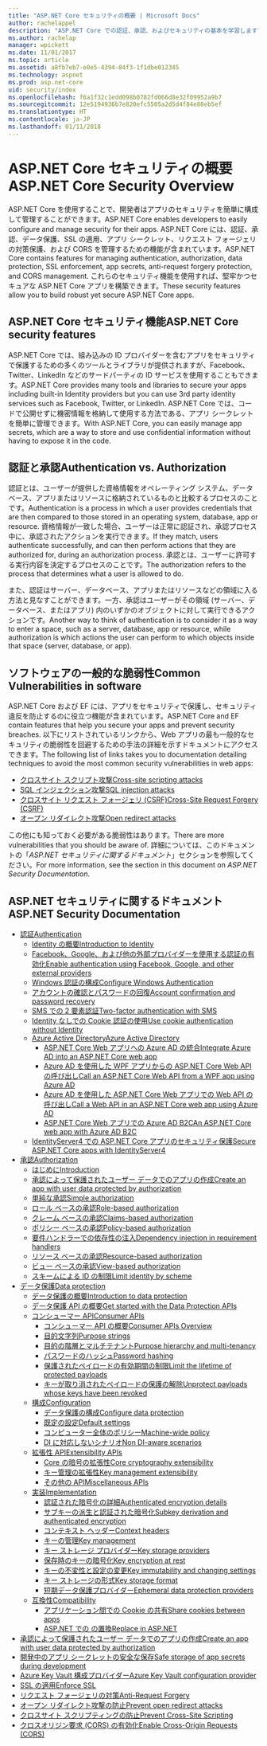 ```yaml
---
title: "ASP.NET Core セキュリティの概要 | Microsoft Docs"
author: rachelappel
description: "ASP.NET Core での認証、承認、およびセキュリティの基本を学習します"
ms.author: rachelap
manager: wpickett
ms.date: 11/01/2017
ms.topic: article
ms.assetid: a8fb7eb7-e0e5-4394-84f3-1f1dbe012345
ms.technology: aspnet
ms.prod: asp.net-core
uid: security/index
ms.openlocfilehash: f6a1f32c1edd098b0782fd066d8e32f09952a9b7
ms.sourcegitcommit: 12e5194936b7e820efc5505a2d5d4f84e88eb5ef
ms.translationtype: HT
ms.contentlocale: ja-JP
ms.lasthandoff: 01/11/2018
---
```

# <a name="aspnet-core-security-overview"></a><span data-ttu-id="8a36b-103">ASP.NET Core セキュリティの概要</span><span class="sxs-lookup"><span data-stu-id="8a36b-103">ASP.NET Core Security Overview</span></span>

<span data-ttu-id="8a36b-104">ASP.NET Core を使用することで、開発者はアプリのセキュリティを簡単に構成して管理することができます。</span><span class="sxs-lookup"><span data-stu-id="8a36b-104">ASP.NET Core enables developers to easily configure and manage security for their apps.</span></span> <span data-ttu-id="8a36b-105">ASP.NET Core には、認証、承認、データ保護、SSL の適用、アプリ シークレット、リクエスト フォージェリの対策保護、および CORS を管理するための機能が含まれています。</span><span class="sxs-lookup"><span data-stu-id="8a36b-105">ASP.NET Core contains features for managing authentication, authorization, data protection, SSL enforcement, app secrets, anti-request forgery protection, and CORS management.</span></span> <span data-ttu-id="8a36b-106">これらのセキュリティ機能を使用すれば、堅牢かつセキュアな ASP.NET Core アプリを構築できます。</span><span class="sxs-lookup"><span data-stu-id="8a36b-106">These security features allow you to build robust yet secure ASP.NET Core apps.</span></span> 

## <a name="aspnet-core-security-features"></a><span data-ttu-id="8a36b-107">ASP.NET Core セキュリティ機能</span><span class="sxs-lookup"><span data-stu-id="8a36b-107">ASP.NET Core security features</span></span>

<span data-ttu-id="8a36b-108">ASP.NET Core では、組み込みの ID プロバイダーを含むアプリをセキュリティで保護するための多くのツールとライブラリが提供されますが、Facebook、Twitter、LinkedIn などのサードパーティの ID サービスを使用することもできます。</span><span class="sxs-lookup"><span data-stu-id="8a36b-108">ASP.NET Core provides many tools and libraries to secure your apps including built-in Identity providers but you can use 3rd party identity services such as Facebook, Twitter, or LinkedIn.</span></span> <span data-ttu-id="8a36b-109">ASP.NET Core では、コードで公開せずに機密情報を格納して使用する方法である、アプリ シークレットを簡単に管理できます。</span><span class="sxs-lookup"><span data-stu-id="8a36b-109">With ASP.NET Core, you can easily manage app secrets, which are a way to store and use confidential information without having to expose it in the code.</span></span> 

## <a name="authentication-vs-authorization"></a><span data-ttu-id="8a36b-110">認証と承認</span><span class="sxs-lookup"><span data-stu-id="8a36b-110">Authentication vs. Authorization</span></span>

<span data-ttu-id="8a36b-111">認証とは、ユーザーが提供した資格情報をオペレーティング システム、データベース、アプリまたはリソースに格納されているものと比較するプロセスのことです。</span><span class="sxs-lookup"><span data-stu-id="8a36b-111">Authentication is a process in which a user provides credentials that are then compared to those stored in an operating system, database, app or resource.</span></span> <span data-ttu-id="8a36b-112">資格情報が一致した場合、ユーザーは正常に認証され、承認プロセス中に、承認されたアクションを実行できます。</span><span class="sxs-lookup"><span data-stu-id="8a36b-112">If they match, users authenticate successfully, and can then perform actions that they are authorized for, during an authorization process.</span></span> <span data-ttu-id="8a36b-113">承認とは、ユーザーに許可する実行内容を決定するプロセスのことです。</span><span class="sxs-lookup"><span data-stu-id="8a36b-113">The authorization refers to the process that determines what a user is allowed to do.</span></span> 

<span data-ttu-id="8a36b-114">また、認証はサーバー、データベース、アプリまたはリソースなどの領域に入る方法と見なすことができます。一方、承認はユーザーがその領域 (サーバー、データベース、またはアプリ) 内のいずかのオブジェクトに対して実行できるアクションです。</span><span class="sxs-lookup"><span data-stu-id="8a36b-114">Another way to think of authentication is to consider it as a way to enter a space, such as a server, database, app or resource, while authorization is which actions the user can perform to which objects inside that space (server, database, or app).</span></span>

## <a name="common-vulnerabilities-in-software"></a><span data-ttu-id="8a36b-115">ソフトウェアの一般的な脆弱性</span><span class="sxs-lookup"><span data-stu-id="8a36b-115">Common Vulnerabilities in software</span></span>

<span data-ttu-id="8a36b-116">ASP.NET Core および EF には、アプリをセキュリティで保護し、セキュリティ違反を防止するのに役立つ機能が含まれています。</span><span class="sxs-lookup"><span data-stu-id="8a36b-116">ASP.NET Core and EF contain features that help you secure your apps and prevent security breaches.</span></span> <span data-ttu-id="8a36b-117">以下にリストされているリンクから、Web アプリの最も一般的なセキュリティの脆弱性を回避するための手法の詳細を示すドキュメントにアクセスできます。</span><span class="sxs-lookup"><span data-stu-id="8a36b-117">The following list of links takes you to documentation detailing techniques to avoid the most common security vulnerabilities in web apps:</span></span>

* [<span data-ttu-id="8a36b-118">クロスサイト スクリプト攻撃</span><span class="sxs-lookup"><span data-stu-id="8a36b-118">Cross-site scripting attacks</span></span>](https://docs.microsoft.com/aspnet/core/security/cross-site-scripting)
* [<span data-ttu-id="8a36b-119">SQL インジェクション攻撃</span><span class="sxs-lookup"><span data-stu-id="8a36b-119">SQL injection attacks</span></span>](https://docs.microsoft.com/ef/core/querying/raw-sql)
* [<span data-ttu-id="8a36b-120">クロスサイト リクエスト フォージェリ (CSRF)</span><span class="sxs-lookup"><span data-stu-id="8a36b-120">Cross-Site Request Forgery (CSRF)</span></span>](https://docs.microsoft.com/aspnet/core/security/anti-request-forgery)
* [<span data-ttu-id="8a36b-121">オープン リダイレクト攻撃</span><span class="sxs-lookup"><span data-stu-id="8a36b-121">Open redirect attacks</span></span>](https://docs.microsoft.com/aspnet/core/security/preventing-open-redirects)

<span data-ttu-id="8a36b-122">この他にも知っておく必要がある脆弱性はあります。</span><span class="sxs-lookup"><span data-stu-id="8a36b-122">There are more vulnerabilities that you should be aware of.</span></span> <span data-ttu-id="8a36b-123">詳細については、このドキュメントの「*ASP.NET セキュリティに関するドキュメント*」セクションを参照してください。</span><span class="sxs-lookup"><span data-stu-id="8a36b-123">For more information, see the section in this document on *ASP.NET Security Documentation*.</span></span> 

## <a name="aspnet-security-documentation"></a><span data-ttu-id="8a36b-124">ASP.NET セキュリティに関するドキュメント</span><span class="sxs-lookup"><span data-stu-id="8a36b-124">ASP.NET Security Documentation</span></span>

*   [<span data-ttu-id="8a36b-125">認証</span><span class="sxs-lookup"><span data-stu-id="8a36b-125">Authentication</span></span>](authentication/index.md)
    *   [<span data-ttu-id="8a36b-126">Identity の概要</span><span class="sxs-lookup"><span data-stu-id="8a36b-126">Introduction to Identity</span></span>](authentication/identity.md)
    *   [<span data-ttu-id="8a36b-127">Facebook、Google、および他の外部プロバイダーを使用する認証の有効化</span><span class="sxs-lookup"><span data-stu-id="8a36b-127">Enable authentication using Facebook, Google, and other external providers</span></span>](authentication/social/index.md)
    * [<span data-ttu-id="8a36b-128">Windows 認証の構成</span><span class="sxs-lookup"><span data-stu-id="8a36b-128">Configure Windows Authentication</span></span>](authentication/windowsauth.md)
    *   [<span data-ttu-id="8a36b-129">アカウントの確認とパスワードの回復</span><span class="sxs-lookup"><span data-stu-id="8a36b-129">Account confirmation and password recovery</span></span>](authentication/accconfirm.md)
    *   [<span data-ttu-id="8a36b-130">SMS での 2 要素認証</span><span class="sxs-lookup"><span data-stu-id="8a36b-130">Two-factor authentication with SMS</span></span>](authentication/2fa.md) 
    *   [<span data-ttu-id="8a36b-131">Identity なしでの Cookie 認証の使用</span><span class="sxs-lookup"><span data-stu-id="8a36b-131">Use cookie authentication without Identity</span></span>](authentication/cookie.md)
    *   [<span data-ttu-id="8a36b-132">Azure Active Directory</span><span class="sxs-lookup"><span data-stu-id="8a36b-132">Azure Active Directory</span></span>](authentication/azure-active-directory/index.md)
        *   [<span data-ttu-id="8a36b-133">ASP.NET Core Web アプリへの Azure AD の統合</span><span class="sxs-lookup"><span data-stu-id="8a36b-133">Integrate Azure AD into an ASP.NET Core web app</span></span>](https://azure.microsoft.com/documentation/samples/active-directory-dotnet-webapp-openidconnect-aspnetcore/)
        *   [<span data-ttu-id="8a36b-134">Azure AD を使用した WPF アプリからの ASP.NET Core Web API の呼び出し</span><span class="sxs-lookup"><span data-stu-id="8a36b-134">Call an ASP.NET Core Web API from a WPF app using Azure AD</span></span>](https://azure.microsoft.com/documentation/samples/active-directory-dotnet-native-aspnetcore/)
        *   [<span data-ttu-id="8a36b-135">Azure AD を使用した ASP.NET Core Web アプリでの Web API の呼び出し</span><span class="sxs-lookup"><span data-stu-id="8a36b-135">Call a Web API in an ASP.NET Core web app using Azure AD</span></span>](https://azure.microsoft.com/documentation/samples/active-directory-dotnet-webapp-webapi-openidconnect-aspnetcore/)
        *   [<span data-ttu-id="8a36b-136">ASP.NET Core Web アプリでの Azure AD B2C</span><span class="sxs-lookup"><span data-stu-id="8a36b-136">An ASP.NET Core web app with Azure AD B2C</span></span>](https://azure.microsoft.com/resources/samples/active-directory-b2c-dotnetcore-webapp/)
    *   [<span data-ttu-id="8a36b-137">IdentityServer4 での ASP.NET Core アプリのセキュリティ保護</span><span class="sxs-lookup"><span data-stu-id="8a36b-137">Secure ASP.NET Core apps with IdentityServer4</span></span>](https://identityserver4.readthedocs.io)
*   [<span data-ttu-id="8a36b-138">承認</span><span class="sxs-lookup"><span data-stu-id="8a36b-138">Authorization</span></span>](authorization/index.md)
    *   [<span data-ttu-id="8a36b-139">はじめに</span><span class="sxs-lookup"><span data-stu-id="8a36b-139">Introduction</span></span>](authorization/introduction.md)
    *   [<span data-ttu-id="8a36b-140">承認によって保護されたユーザー データでのアプリの作成</span><span class="sxs-lookup"><span data-stu-id="8a36b-140">Create an app with user data protected by authorization</span></span>](xref:security/authorization/secure-data)
    *   [<span data-ttu-id="8a36b-141">単純な承認</span><span class="sxs-lookup"><span data-stu-id="8a36b-141">Simple authorization</span></span>](authorization/simple.md)
    *   [<span data-ttu-id="8a36b-142">ロール ベースの承認</span><span class="sxs-lookup"><span data-stu-id="8a36b-142">Role-based authorization</span></span>](authorization/roles.md)
    *   [<span data-ttu-id="8a36b-143">クレーム ベースの承認</span><span class="sxs-lookup"><span data-stu-id="8a36b-143">Claims-based authorization</span></span>](authorization/claims.md)
    *   [<span data-ttu-id="8a36b-144">ポリシー ベースの承認</span><span class="sxs-lookup"><span data-stu-id="8a36b-144">Policy-based authorization</span></span>](authorization/policies.md)
    *   [<span data-ttu-id="8a36b-145">要件ハンドラーでの依存性の注入</span><span class="sxs-lookup"><span data-stu-id="8a36b-145">Dependency injection in requirement handlers</span></span>](authorization/dependencyinjection.md)
    *   [<span data-ttu-id="8a36b-146">リソース ベースの承認</span><span class="sxs-lookup"><span data-stu-id="8a36b-146">Resource-based authorization</span></span>](authorization/resourcebased.md)
    *   [<span data-ttu-id="8a36b-147">ビュー ベースの承認</span><span class="sxs-lookup"><span data-stu-id="8a36b-147">View-based authorization</span></span>](authorization/views.md)
    *   [<span data-ttu-id="8a36b-148">スキームによる ID の制限</span><span class="sxs-lookup"><span data-stu-id="8a36b-148">Limit identity by scheme</span></span>](authorization/limitingidentitybyscheme.md)
*   [<span data-ttu-id="8a36b-149">データ保護</span><span class="sxs-lookup"><span data-stu-id="8a36b-149">Data protection</span></span>](data-protection/index.md)
    *   [<span data-ttu-id="8a36b-150">データ保護の概要</span><span class="sxs-lookup"><span data-stu-id="8a36b-150">Introduction to data protection</span></span>](data-protection/introduction.md)
    *   [<span data-ttu-id="8a36b-151">データ保護 API の概要</span><span class="sxs-lookup"><span data-stu-id="8a36b-151">Get started with the Data Protection APIs</span></span>](data-protection/using-data-protection.md)
    *   [<span data-ttu-id="8a36b-152">コンシューマー API</span><span class="sxs-lookup"><span data-stu-id="8a36b-152">Consumer APIs</span></span>](data-protection/consumer-apis/index.md)
        *   [<span data-ttu-id="8a36b-153">コンシューマー API の概要</span><span class="sxs-lookup"><span data-stu-id="8a36b-153">Consumer APIs Overview</span></span>](data-protection/consumer-apis/overview.md)
        *   [<span data-ttu-id="8a36b-154">目的文字列</span><span class="sxs-lookup"><span data-stu-id="8a36b-154">Purpose strings</span></span>](data-protection/consumer-apis/purpose-strings.md)
        *   [<span data-ttu-id="8a36b-155">目的の階層とマルチテナント</span><span class="sxs-lookup"><span data-stu-id="8a36b-155">Purpose hierarchy and multi-tenancy</span></span>](data-protection/consumer-apis/purpose-strings-multitenancy.md)
        *   [<span data-ttu-id="8a36b-156">パスワードのハッシュ</span><span class="sxs-lookup"><span data-stu-id="8a36b-156">Password hashing</span></span>](data-protection/consumer-apis/password-hashing.md)
        *   [<span data-ttu-id="8a36b-157">保護されたペイロードの有効期間の制限</span><span class="sxs-lookup"><span data-stu-id="8a36b-157">Limit the lifetime of protected payloads</span></span>](data-protection/consumer-apis/limited-lifetime-payloads.md)
        *   [<span data-ttu-id="8a36b-158">キーが取り消されたペイロードの保護の解除</span><span class="sxs-lookup"><span data-stu-id="8a36b-158">Unprotect payloads whose keys have been revoked</span></span>](data-protection/consumer-apis/dangerous-unprotect.md)
    *   [<span data-ttu-id="8a36b-159">構成</span><span class="sxs-lookup"><span data-stu-id="8a36b-159">Configuration</span></span>](data-protection/configuration/index.md)
        *   [<span data-ttu-id="8a36b-160">データ保護の構成</span><span class="sxs-lookup"><span data-stu-id="8a36b-160">Configure data protection</span></span>](data-protection/configuration/overview.md)
        *   [<span data-ttu-id="8a36b-161">既定の設定</span><span class="sxs-lookup"><span data-stu-id="8a36b-161">Default settings</span></span>](data-protection/configuration/default-settings.md)
        *   [<span data-ttu-id="8a36b-162">コンピューター全体のポリシー</span><span class="sxs-lookup"><span data-stu-id="8a36b-162">Machine-wide policy</span></span>](data-protection/configuration/machine-wide-policy.md)
        *   [<span data-ttu-id="8a36b-163">DI に対応しないシナリオ</span><span class="sxs-lookup"><span data-stu-id="8a36b-163">Non DI-aware scenarios</span></span>](data-protection/configuration/non-di-scenarios.md)
    *   [<span data-ttu-id="8a36b-164">拡張性 API</span><span class="sxs-lookup"><span data-stu-id="8a36b-164">Extensibility APIs</span></span>](data-protection/extensibility/index.md)
        *   [<span data-ttu-id="8a36b-165">Core の暗号の拡張性</span><span class="sxs-lookup"><span data-stu-id="8a36b-165">Core cryptography extensibility</span></span>](data-protection/extensibility/core-crypto.md)
        *   [<span data-ttu-id="8a36b-166">キー管理の拡張性</span><span class="sxs-lookup"><span data-stu-id="8a36b-166">Key management extensibility</span></span>](data-protection/extensibility/key-management.md)
        *   [<span data-ttu-id="8a36b-167">その他の API</span><span class="sxs-lookup"><span data-stu-id="8a36b-167">Miscellaneous APIs</span></span>](data-protection/extensibility/misc-apis.md)
    *   [<span data-ttu-id="8a36b-168">実装</span><span class="sxs-lookup"><span data-stu-id="8a36b-168">Implementation</span></span>](data-protection/implementation/index.md)
        *   [<span data-ttu-id="8a36b-169">認証された暗号化の詳細</span><span class="sxs-lookup"><span data-stu-id="8a36b-169">Authenticated encryption details</span></span>](data-protection/implementation/authenticated-encryption-details.md)
        *   [<span data-ttu-id="8a36b-170">サブキーの派生と認証された暗号化</span><span class="sxs-lookup"><span data-stu-id="8a36b-170">Subkey derivation and authenticated encryption</span></span>](data-protection/implementation/subkeyderivation.md)
        *   [<span data-ttu-id="8a36b-171">コンテキスト ヘッダー</span><span class="sxs-lookup"><span data-stu-id="8a36b-171">Context headers</span></span>](data-protection/implementation/context-headers.md)
        *   [<span data-ttu-id="8a36b-172">キーの管理</span><span class="sxs-lookup"><span data-stu-id="8a36b-172">Key management</span></span>](data-protection/implementation/key-management.md)
        *   [<span data-ttu-id="8a36b-173">キー ストレージ プロバイダー</span><span class="sxs-lookup"><span data-stu-id="8a36b-173">Key storage providers</span></span>](data-protection/implementation/key-storage-providers.md)
        *   [<span data-ttu-id="8a36b-174">保存時のキーの暗号化</span><span class="sxs-lookup"><span data-stu-id="8a36b-174">Key encryption at rest</span></span>](data-protection/implementation/key-encryption-at-rest.md)
        *   [<span data-ttu-id="8a36b-175">キーの不変性と設定の変更</span><span class="sxs-lookup"><span data-stu-id="8a36b-175">Key immutability and changing settings</span></span>](data-protection/implementation/key-immutability.md)
        *   [<span data-ttu-id="8a36b-176">キー ストレージの形式</span><span class="sxs-lookup"><span data-stu-id="8a36b-176">Key storage format</span></span>](data-protection/implementation/key-storage-format.md)
        *   [<span data-ttu-id="8a36b-177">短期データ保護プロバイダー</span><span class="sxs-lookup"><span data-stu-id="8a36b-177">Ephemeral data protection providers</span></span>](data-protection/implementation/key-storage-ephemeral.md)
    *   [<span data-ttu-id="8a36b-178">互換性</span><span class="sxs-lookup"><span data-stu-id="8a36b-178">Compatibility</span></span>](data-protection/compatibility/index.md)
        *   [<span data-ttu-id="8a36b-179">アプリケーション間での Cookie の共有</span><span class="sxs-lookup"><span data-stu-id="8a36b-179">Share cookies between apps</span></span>](data-protection/compatibility/cookie-sharing.md)
        *   [<span data-ttu-id="8a36b-180">ASP.NET での <machineKey> の置換</span><span class="sxs-lookup"><span data-stu-id="8a36b-180">Replace <machineKey> in ASP.NET</span></span>](data-protection/compatibility/replacing-machinekey.md)
*   [<span data-ttu-id="8a36b-181">承認によって保護されたユーザー データでのアプリの作成</span><span class="sxs-lookup"><span data-stu-id="8a36b-181">Create an app with user data protected by authorization</span></span>](xref:security/authorization/secure-data)
*   [<span data-ttu-id="8a36b-182">開発中のアプリ シークレットの安全な保存</span><span class="sxs-lookup"><span data-stu-id="8a36b-182">Safe storage of app secrets during development</span></span>](app-secrets.md)
*   [<span data-ttu-id="8a36b-183">Azure Key Vault 構成プロバイダー</span><span class="sxs-lookup"><span data-stu-id="8a36b-183">Azure Key Vault configuration provider</span></span>](key-vault-configuration.md)
*   [<span data-ttu-id="8a36b-184">SSL の適用</span><span class="sxs-lookup"><span data-stu-id="8a36b-184">Enforce SSL</span></span>](enforcing-ssl.md)
*   [<span data-ttu-id="8a36b-185">リクエスト フォージェリの対策</span><span class="sxs-lookup"><span data-stu-id="8a36b-185">Anti-Request Forgery</span></span>](anti-request-forgery.md)
*   [<span data-ttu-id="8a36b-186">オープン リダイレクト攻撃の防止</span><span class="sxs-lookup"><span data-stu-id="8a36b-186">Prevent open redirect attacks</span></span>](preventing-open-redirects.md)
*   [<span data-ttu-id="8a36b-187">クロスサイト スクリプティングの防止</span><span class="sxs-lookup"><span data-stu-id="8a36b-187">Prevent Cross-Site Scripting</span></span>](cross-site-scripting.md)
*   [<span data-ttu-id="8a36b-188">クロスオリジン要求 (CORS) の有効化</span><span class="sxs-lookup"><span data-stu-id="8a36b-188">Enable Cross-Origin Requests (CORS)</span></span>](cors.md)
